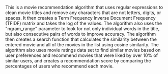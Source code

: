 This is a movie recommendation algorithm that uses regular expressions to clean movie titles and remove any characters that are not letters, digits, or spaces. It then creates a Term Frequency Inverse Document Frequency (TFIDF) matrix and takes the log of the values. The algorithm also uses the "ngram_range" parameter to look for not only individual words in the title, but also consecutive pairs of words to improve accuracy. The algorithm then creates a search function that calculates the similarity between the entered movie and all of the movies in the list using cosine similarity. The algorithm also uses movie ratings data set to find similar movies based on user preferences and recommend movies that were liked by over 10% of similar users, and creates a recommendation score by comparing the percentages of users who recommend each movie.
